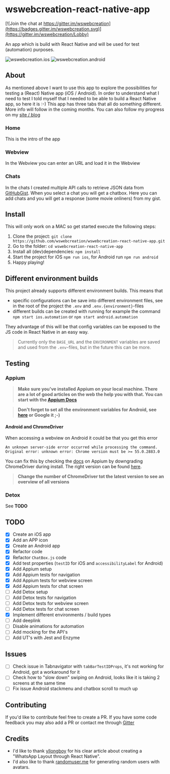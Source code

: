 # wswebcreation-react-native-app

[![Join the chat at https://gitter.im/wswebcreation](https://badges.gitter.im/wswebcreation.svg)](https://gitter.im/wswebcreation/Lobby)

An app which is build with React Native and will be used for test (automation) purposes.


![wswebcreation.ios](./assets/wswebcreation-ios.gif) ![wswebcreation.android](./assets/wswebcreation-android.gif)

## About
As mentioned above I want to use this app to explore the possibilities for testing a (React) Native app (iOS / Android).
In order to understand what I need to test I told myself that I needed to be able to build a React Native app, so here it is :-) 
This app has three tabs that all do something different. More info will follow in the coming months. You can also follow my progress on my [site / blog](http://www.wswebcreation.nl/)

### Home
This is the intro of the app

### Webview
In the Webview you can enter an URL and load it in the Webview

### Chats
In the chats I created multiple API calls to retrieve JSON data from [GitHubGist](https://gist.github.com/wswebcreation). 
When you select a chat you will get a chatbox. Here you can add chats and you will get a response (some movie onliners) from my gist.

## Install
This will only work on a MAC so get started execute the following steps:

1. Clone the project: `git clone https://github.com/wswebcreation/wswebcreation-react-native-app.git`
2. Go to the folder: `cd wswebcreation-react-native-app`
3. Install all (dev)dependencies: `npm install`
4. Start the project for iOS `npm run ios`, for Android run `npm run android`
5. Happy playing!

## Different environment builds
This project already supports different environment builds. This means that

- specific configurations can be save into different environment files, see in the root of the project the `.env` and `.env.{environment}`-files
- different builds can be created with running for example the command `npm start ios.automation` or `npm start android.automation`

They advantage of this will be that config variables can be exposed to the JS code in React Native in an easy way.

> Currently only the `BASE_URL` and the `ENVIRONMENT` variables are saved and used from the `.env`-files, but in the future this can be more.  

## Testing

### Appium
>**Make sure you've installed Appium on your local machine. There are a lot of good articles on the web the help you with that. You can start with the [Appium Docs](http://appium.io/docs/en/about-appium/getting-started/)**

>**Don't forget to set all the environment variables for Android, see [here](https://stackoverflow.com/questions/19986214/setting-android-home-enviromental-variable-on-mac-os-x) or Google it ;-)**

#### Android and ChromeDriver
When accessing a webview on Android it could be that you get this error

    An unknown server-side error occurred while processing the command.
    Original error: unknown error: Chrome version must be >= 55.0.2883.0

You can fix this by checking the [docs](https://appium.io/docs/en/writing-running-appium/web/chromedriver/) on Appium by downgrading ChromeDriver during install. The right version can be found [here](https://chromedriver.storage.googleapis.com/2.35/notes.txt). 
 
> **Change the number of ChromeDriver tot the latest version to see an overview of all versions**

### Detox
See **TODO**

## TODO
- [x] Create an iOS app
- [x] Add an APP icon
- [x] Create an Android app
- [x] Refactor code
- [x] Refactor `ChatBox.js` code
- [x] Add test properties (`testID` for iOS and `accessibilityLabel` for Android) 
- [x] Add Appium setup
- [x] Add Appium tests for navigation
- [x] Add Appium tests for webview screen
- [x] Add Appium tests for chat screen 
- [ ] Add Detox setup
- [ ] Add Detox tests for navigation
- [ ] Add Detox tests for webview screen
- [ ] Add Detox tests for chat screen
- [x] Implement different environments / build types
- [ ] Add deeplink
- [ ] Disable animations for automation
- [ ] Add mocking for the API's
- [ ] Add UT's with Jest and Enzyme

## Issues
- [ ] Check issue in Tabnavigator with `tabBarTestIDProps`, it's not working for Android, got a workaround for it
- [ ] Check how to "slow down" swiping on Android, looks like it is taking 2 screens at the same time
- [ ] Fix issue Android stackmenu and chatbox scroll to much up

## Contributing
If you'd like to contribute feel free to create a PR. If you have some code feedback you may also add a PR or contact me through [Gitter](https://gitter.im/wswebcreation)

## Credits
- I'd like to thank [yllongboy](https://medium.com/@yllongboy) for his clear article about creating a "WhatsApp Layout through React Native".
- I'd also like to thank [randomuser.me](https://randomuser.me/) for generating random users with avatars.

